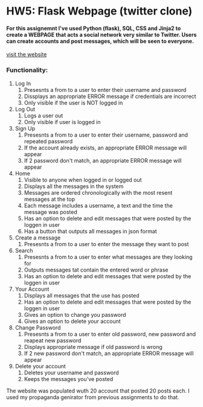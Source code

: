 # HW5: Flask Webpage (twitter clone)
 #### For this assignemnt I've used Python (flask), SQL, CSS and Jinja2 to create a WEBPAGE that acts a social network very similar to Twitter. Users can create accounts and post messages, which will be seen to everyone.<br />

[visit the website](http://ohorban.pythonanywhere.com/home)
 ### Functionality:
 1. Log In
    1. Presesnts a from to a user to enter their username and password
    1. Dissplays an appropriate ERROR message if credentials are incorrect
    1. Only visible if the user is NOT logged in
1. Log Out
    1. Logs a user out
    1. Only visible if user is logged in
1. Sign Up
    1. Presesnts a from to a user to enter their username, password and repeated password
    1. If the account already exists, an appropriate ERROR message will appear
    1. If 2 password don't match, an appropriate ERROR message will appear
1. Home
    1. Visible to anyone when logged in or logged out
    1. Displays all the messages in the system
    1. Messages are ordered chronologically with the most resent messages at the top
    1. Each message includes a username, a text and the time the message was posted
    1. Has an option to delete and edit messages that were posted by the loggen in user
    1. Has a button that outputs all messages in json format
1. Create a message
    1. Presesnts a from to a user to enter the message they want to post
1. Search
    1. Presesnts a from to a user to enter what messages are they looking for
    1. Outputs messages tat contain the entered word or phrase
    1. Has an option to delete and edit messages that were posted by the loggen in user
1. Your Account
    1. Displays all messages that the use has posted
    1. Has an option to delete and edit messages that were posted by the loggen in user
    1. Gives an option to change you password
    1. Gives an option to delete your account
1. Change Password
    1. Presesnts a from to a user to enter old password, new password and reapeat new password
    1. Displays appropriate message if old password is wrong
    1. If 2 new password don't match, an appropriate ERROR message will appear
1. Delete your account
    1. Deletes your username and password
    1. Keeps the messages you've posted

The website was populated wuth 20 account that posted 20 posts each. I used my propaganda genirator from previous assignments to do that. 